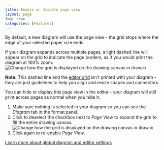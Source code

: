 ```yaml
---
title: Enable or disable page view
layout: page
faq: true
categories: [Features]
---
```


By default, a new diagram will use the page view - the grid stops where the edge of your selected paper size ends.

If your diagram expands across multiple pages, a light dashed line will appear on the grid to indicate the page borders, as if you would print the diagram at 100% zoom. 
<br /><img src="/assets/img/blog/diagram-tab-page-view-enabled.png" style="width=100%;max-width:650px;height:auto;" alt="Change how the grid is displayed on the drawing canvas in draw.io">

**Note:** This dashed line and the [editor grid](/doc/faq/editor-grid-change.html) isn't printed with your diagram - they are just guidelines to help you align and resize shapes and connectors. 

You can hide or display this page view in the editor - your diagram will still print across pages as normal when you hide it.

1. Make sure nothing is selected in your diagram so you can see the _Diagram_ tab in the format panel. 
2. Click to deselect the checkbox next to _Page View_ to expand the grid to fill the entire drawing canvas.
<br /><img src="/assets/img/blog/diagram-tab-page-view-disabled.png" style="width=100%;max-width:600px;height:auto;" alt="Change how the grid is displayed on the drawing canvas in draw.io">
3. Click again to re-enable _Page View_.

[Learn more about global diagram and editor settings](/doc/faq/diagram-options.html)